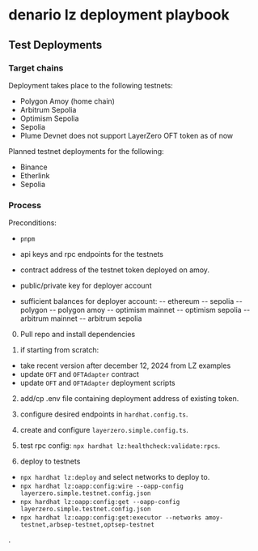 # denario lz deployment playbook

## Test Deployments

### Target chains

Deployment takes place to the following testnets:

- Polygon Amoy (home chain)
- Arbitrum Sepolia
- Optimism Sepolia
- Sepolia
- Plume Devnet does not support LayerZero OFT token as of now

Planned testnet deployments for the following:

- Binance
- Etherlink
- Sepolia

### Process

Preconditions:

- `pnpm`
- api keys and rpc endpoints for the testnets
- contract address of the testnet token deployed on amoy.

- public/private key for deployer account
- sufficient balances for deployer account:
  -- ethereum
  -- sepolia
  -- polygon
  -- polygon amoy
  -- optimism mainnet
  -- optimism sepolia
  -- arbitrum mainnet
  -- arbitrum sepolia

0. Pull repo and install dependencies

1. if starting from scratch:

- take recent version after december 12, 2024 from LZ examples
- update `OFT` and `OFTAdapter` contract
- update `OFT` and `OFTAdapter` deployment scripts

2. add/cp .env file containing deployment address of existing token.
3. configure desired endpoints in `hardhat.config.ts`.
4. create and configure `layerzero.simple.config.ts`.

5. test rpc config: `npx hardhat lz:healthcheck:validate:rpcs`.

6. deploy to testnets

- `npx hardhat lz:deploy` and select networks to deploy to.
- `npx hardhat lz:oapp:config:wire --oapp-config layerzero.simple.testnet.config.json`
- `npx hardhat lz:oapp:config:get --oapp-config layerzero.simple.testnet.config.json`
- `npx hardhat lz:oapp:config:get:executor --networks amoy-testnet,arbsep-testnet,optsep-testnet`

.
